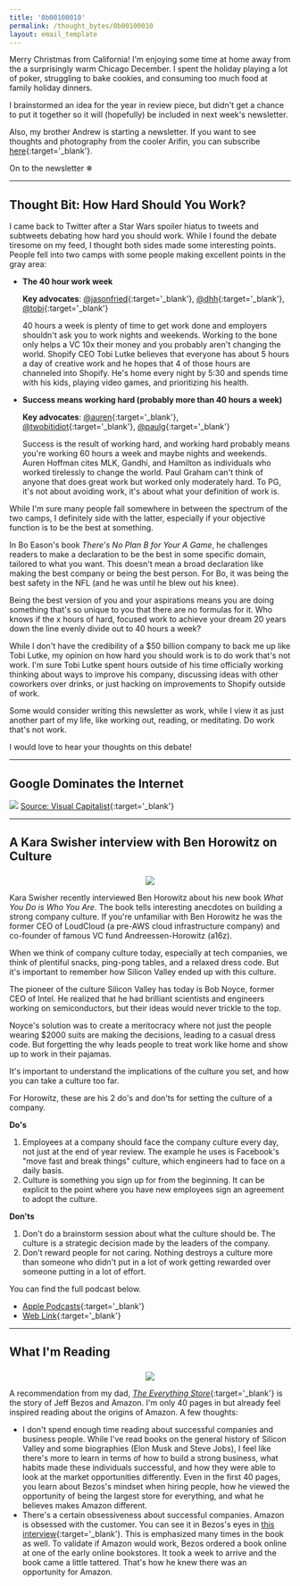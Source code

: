 ```yaml
---
title: '0b00100010'
permalink: /thought_bytes/0b00100010
layout: email_template
---
```


Merry Christmas from California! I'm enjoying some time at home away from the a surprisingly warm Chicago December. I spent the holiday playing a lot of poker, struggling to bake cookies, and consuming too much food at family holiday dinners.

I brainstormed an idea for the year in review piece, but didn't get a chance to put it together so it will (hopefully) be included in next week's newsletter.

Also, my brother Andrew is starting a newsletter. If you want to see thoughts and photography from the cooler Arifin, you can subscribe [here](https://andrewarifin.substack.com/p/coming-soon){:target='_blank'}.

On to the newsletter ❄

<hr class='after-post-hr'/>

## Thought Bit: How Hard Should You Work?

I came back to Twitter after a Star Wars spoiler hiatus to tweets and subtweets debating how hard you should work. While I found the debate tiresome on my feed, I thought both sides made some interesting points. People fell into two camps with some people making excellent points in the gray area:

* **The 40 hour work week**

    **Key advocates**: [@jasonfried](https://twitter.com/jasonfried/status/1209115637148274690){:target='_blank'}, [@dhh](https://twitter.com/dhh/status/1209992915822333952){:target='_blank'}, [@tobi](https://twitter.com/tobi/status/1210242188870930433){:target='_blank'}

    40 hours a week is plenty of time to get work done and employers shouldn't ask you to work nights and weekends. Working to the bone only helps a VC 10x their money and you probably aren't changing the world. Shopify CEO Tobi Lutke believes that everyone has about 5 hours a day of creative work and he hopes that 4 of those hours are channeled into Shopify. He's home every night by 5:30 and spends time with his kids, playing video games, and prioritizing his health.

* **Success means working hard (probably more than 40 hours a week)**

    **Key advocates**: [@auren](https://twitter.com/auren/status/1209945192792350720){:target='_blank'}, [@twobitidiot](https://twitter.com/twobitidiot/status/1209443243924045825){:target='_blank'}, [@paulg](https://twitter.com/paulg/status/1210191922310111233){:target='_blank'}

    Success is the result of working hard, and working hard probably means you're working 60 hours a week and maybe nights and weekends. Auren Hoffman cites MLK, Gandhi, and Hamilton as individuals who worked tirelessly to change the world. Paul Graham can't think of anyone that does great work but worked only moderately hard. To PG, it's not about avoiding work, it's about what your definition of work is.

While I'm sure many people fall somewhere in between the spectrum of the two camps, I definitely side with the latter, especially if your objective function is to be the best at something.

In Bo Eason's book *There's No Plan B for Your A Game*, he challenges readers to make a declaration to be the best in some specific domain, tailored to what you want. This doesn't mean a broad declaration like making the best company or being the best person. For Bo, it was being the best safety in the NFL (and he was until he blew out his knee).

Being the best version of you and your aspirations means you are doing something that's so unique to you that there are no formulas for it. Who knows if the x hours of hard, focused work to achieve your dream 20 years down the line evenly divide out to 40 hours a week?

While I don't have the credibility of a $50 billion company to back me up like Tobi Lutke, my opinion on how hard you should work is to do work that's not work. I'm sure Tobi Lutke spent hours outside of his time officially working thinking about ways to improve his company, discussing ideas with other coworkers over drinks, or just hacking on improvements to Shopify outside of work.

Some would consider writing this newsletter as work, while I view it as just another part of my life, like working out, reading, or meditating. Do work that's not work.

I would love to hear your thoughts on this debate!

<hr class='after-post-hr'/>

## Google Dominates the Internet

![](https://kevinarifin.com/images/thought_bytes/top100websites.jpg)
[Source: Visual Capitalist](https://www.visualcapitalist.com/wp-content/uploads/2019/08/top-100-websites-1.jpg){:target='_blank'}

<hr class='after-post-hr'/>

## A Kara Swisher interview with Ben Horowitz on Culture

<center>
    <img src='https://kevinarifin.com/images/thought_bytes/recode.jpeg' class="img-responsive img-container-center" style='max-width:200px; margin-top: 5px'/>
</center>

Kara Swisher recently interviewed Ben Horowitz about his new book *What You Do is Who You Are*. The book tells interesting anecdotes on building a strong company culture. If you're unfamiliar with Ben Horowitz he was the former CEO of LoudCloud (a pre-AWS cloud infrastructure company) and co-founder of famous VC fund Andreessen-Horowitz (a16z).

When we think of company culture today, especially at tech companies, we think of plentiful snacks, ping-pong tables, and a relaxed dress code. But it's important to remember how Silicon Valley ended up with this culture.

The pioneer of the culture Silicon Valley has today is Bob Noyce, former CEO of Intel. He realized that he had brilliant scientists and engineers working on semiconductors, but their ideas would never trickle to the top.

Noyce's solution was to create a meritocracy where not just the people wearing $2000 suits are making the decisions, leading to a casual dress code. But forgetting the why leads people to treat work like home and show up to work in their pajamas.

It's important to understand the implications of the culture you set, and how you can take a culture too far.

For Horowitz, these are his 2 do's and don'ts for setting the culture of a company.

**Do's**

1. Employees at a company should face the company culture every day, not just at the end of year review. The example he uses is Facebook's "move fast and break things" culture, which engineers had to face on a daily basis.
2. Culture is something you sign up for from the beginning. It can be explicit to the point where you have new employees sign an agreement to adopt the culture.

**Don'ts**

1. Don't do a brainstorm session about what the culture should be. The culture is a strategic decision made by the leaders of the company.
2. Don't reward people for not caring. Nothing destroys a culture more than someone who didn't put in a lot of work getting rewarded over someone putting in a lot of effort.

You can find the full podcast below.

* [Apple Podcasts](https://podcasts.apple.com/us/podcast/recode-decode/id1011668648?i=1000455461081){:target='_blank'}
* [Web Link](https://www.stitcher.com/podcast/vox/recode-decode/e/64932088){:target='_blank'}

<hr class='after-post-hr'/>

## What I'm Reading

<center>
    <img src='https://kevinarifin.com/images/thought_bytes/everythingstore.jpg' class="img-responsive img-container-center" style='max-width:200px; margin-top: 5px'/>
</center>

A recommendation from my dad, [*The Everything Store*](https://www.amazon.com/Everything-Store-Jeff-Bezos-Amazon-ebook/dp/B00BWQW73E){:target='_blank'} is the story of Jeff Bezos and Amazon. I'm only 40 pages in but already feel inspired reading about the origins of Amazon. A few thoughts:

* I don't spend enough time reading about successful companies and business people. While I've read books on the general history of Silicon Valley and some biographies (Elon Musk and Steve Jobs), I feel like there's more to learn in terms of how to build a strong business, what habits made these individuals successful, and how they were able to look at the market opportunities differently. Even in the first 40 pages, you learn about Bezos's mindset when hiring people, how he viewed the opportunity of being the largest store for everything, and what he believes makes Amazon different.
* There's a certain obsessiveness about successful companies. Amazon is obsessed with the customer. You can see it in Bezos's eyes in [this interview](https://www.youtube.com/watch?v=GltlJO56S1g){:target='_blank'}. This is emphasized many times in the book as well. To validate if Amazon would work, Bezos ordered a book online at one of the early online bookstores. It took a week to arrive and the book came a little tattered. That's how he knew there was an opportunity for Amazon.
